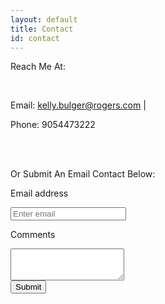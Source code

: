 ```yaml
---
layout: default
title: Contact
id: contact
---
```

Reach Me At: 

<br>

Email: kelly.bulger@rogers.com     |     

Phone: 9054473222

<br>

<br>

Or Submit An Email Contact Below:

 <div>

  <label for="InputEmail1">Email address</label>

  <input type="email" class="form-control" id="InputEmail1" aria-describedby="emailHelp" placeholder="Enter email">

 <label for="exampleTextarea">Comments</label>

  <textarea class="form-control" id="exampleTextarea" rows="3"></textarea>

   </div> <button type="submit" class="btn btn-primary">Submit</button>
